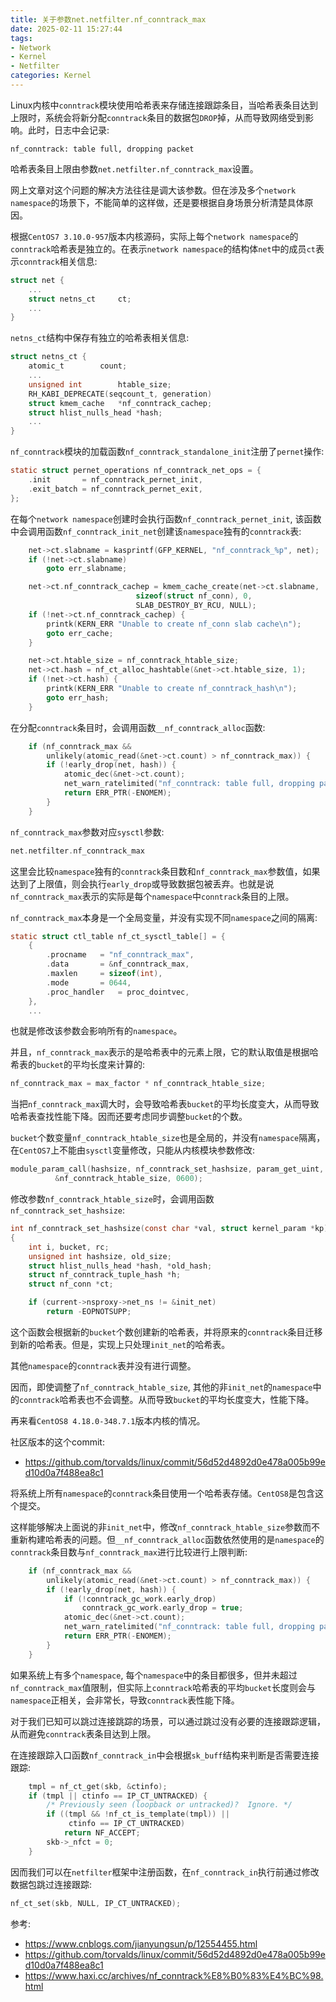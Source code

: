 ```yaml
---
title: 关于参数net.netfilter.nf_conntrack_max
date: 2025-02-11 15:27:44
tags:
- Network
- Kernel
- Netfilter
categories: Kernel
---
```

Linux内核中`conntrack`模块使用哈希表来存储连接跟踪条目，当哈希表条目达到上限时，系统会将新分配`conntrack`条目的数据包`DROP`掉，从而导致网络受到影响。此时，日志中会记录:
```plain
nf_conntrack: table full, dropping packet
```

哈希表条目上限由参数`net.netfilter.nf_conntrack_max`设置。

网上文章对这个问题的解决方法往往是调大该参数。但在涉及多个`network namespace`的场景下，不能简单的这样做，还是要根据自身场景分析清楚具体原因。

根据`CentOS7 3.10.0-957`版本内核源码，实际上每个`network namespace`的`conntrack`哈希表是独立的。在表示`network namespace`的结构体`net`中的成员`ct`表示`conntrack`相关信息:
```c
struct net {
    ...
    struct netns_ct     ct;
    ...
}
```
`netns_ct`结构中保存有独立的哈希表相关信息:
```c
struct netns_ct {
    atomic_t        count;
    ...
    unsigned int        htable_size;
    RH_KABI_DEPRECATE(seqcount_t, generation)
    struct kmem_cache   *nf_conntrack_cachep;
    struct hlist_nulls_head *hash;
    ...
}
```

<!--more-->

`nf_conntrack`模块的加载函数`nf_conntrack_standalone_init`注册了`pernet`操作:
```c
static struct pernet_operations nf_conntrack_net_ops = {
    .init       = nf_conntrack_pernet_init,
    .exit_batch = nf_conntrack_pernet_exit,
};
```

在每个`network namespace`创建时会执行函数`nf_conntrack_pernet_init`, 该函数中会调用函数`nf_conntrack_init_net`创建该`namespace`独有的`conntrack`表:
```c
    net->ct.slabname = kasprintf(GFP_KERNEL, "nf_conntrack_%p", net);
    if (!net->ct.slabname)
        goto err_slabname;

    net->ct.nf_conntrack_cachep = kmem_cache_create(net->ct.slabname,
                            sizeof(struct nf_conn), 0,
                            SLAB_DESTROY_BY_RCU, NULL);
    if (!net->ct.nf_conntrack_cachep) {
        printk(KERN_ERR "Unable to create nf_conn slab cache\n");
        goto err_cache;
    }

    net->ct.htable_size = nf_conntrack_htable_size;
    net->ct.hash = nf_ct_alloc_hashtable(&net->ct.htable_size, 1);
    if (!net->ct.hash) {
        printk(KERN_ERR "Unable to create nf_conntrack_hash\n");
        goto err_hash;
    }
```

在分配`conntrack`条目时，会调用函数`__nf_conntrack_alloc`函数:
```c
    if (nf_conntrack_max &&
        unlikely(atomic_read(&net->ct.count) > nf_conntrack_max)) {
        if (!early_drop(net, hash)) {
            atomic_dec(&net->ct.count);
            net_warn_ratelimited("nf_conntrack: table full, dropping packet\n");
            return ERR_PTR(-ENOMEM);
        }
    }
```

`nf_conntrack_max`参数对应`sysctl`参数:
```c
net.netfilter.nf_conntrack_max
```
这里会比较`namespace`独有的`conntrack`条目数和`nf_conntrack_max`参数值，如果达到了上限值，则会执行`early_drop`或导致数据包被丢弃。也就是说`nf_conntrack_max`表示的实际是每个`namespace`中`conntrack`条目的上限。

`nf_conntrack_max`本身是一个全局变量，并没有实现不同`namespace`之间的隔离:
```c
static struct ctl_table nf_ct_sysctl_table[] = {
    {
        .procname   = "nf_conntrack_max",
        .data       = &nf_conntrack_max,
        .maxlen     = sizeof(int),
        .mode       = 0644,
        .proc_handler   = proc_dointvec,
    },
    ...
```
也就是修改该参数会影响所有的`namespace`。

并且，`nf_conntrack_max`表示的是哈希表中的元素上限，它的默认取值是根据哈希表的`bucket`的平均长度来计算的:
```c
nf_conntrack_max = max_factor * nf_conntrack_htable_size;
```

当把`nf_conntrack_max`调大时，会导致哈希表`bucket`的平均长度变大，从而导致哈希表查找性能下降。因而还要考虑同步调整`bucket`的个数。

`bucket`个数变量`nf_conntrack_htable_size`也是全局的，并没有`namespace`隔离，在`CentOS7`上不能由`sysctl`变量修改，只能从内核模块参数修改:
```c
module_param_call(hashsize, nf_conntrack_set_hashsize, param_get_uint,
          &nf_conntrack_htable_size, 0600);
```

修改参数`nf_conntrack_htable_size`时，会调用函数`nf_conntrack_set_hashsize`:
```c
int nf_conntrack_set_hashsize(const char *val, struct kernel_param *kp)
{
    int i, bucket, rc;
    unsigned int hashsize, old_size;
    struct hlist_nulls_head *hash, *old_hash;
    struct nf_conntrack_tuple_hash *h;
    struct nf_conn *ct;

    if (current->nsproxy->net_ns != &init_net)
        return -EOPNOTSUPP;
```

这个函数会根据新的`bucket`个数创建新的哈希表，并将原来的`conntrack`条目迁移到新的哈希表。但是，实现上只处理`init_net`的哈希表。

其他`namespace`的`conntrack`表并没有进行调整。

因而，即使调整了`nf_conntrack_htable_size`, 其他的非`init_net`的`namespace`中的`conntrack`哈希表也不会调整。从而导致`bucket`的平均长度变大，性能下降。


再来看`CentOS8 4.18.0-348.7.1`版本内核的情况。

社区版本的这个commit:

* https://github.com/torvalds/linux/commit/56d52d4892d0e478a005b99ed10d0a7f488ea8c1

将系统上所有`namespace`的`conntrack`条目使用一个哈希表存储。`CentOS8`是包含这个提交。

这样能够解决上面说的非`init_net`中，修改`nf_conntrack_htable_size`参数而不重新构建哈希表的问题。但`__nf_conntrack_alloc`函数依然使用的是`namespace`的`conntrack`条目数与`nf_conntrack_max`进行比较进行上限判断:
```c
    if (nf_conntrack_max &&
        unlikely(atomic_read(&net->ct.count) > nf_conntrack_max)) {
        if (!early_drop(net, hash)) {
            if (!conntrack_gc_work.early_drop)
                conntrack_gc_work.early_drop = true;
            atomic_dec(&net->ct.count);
            net_warn_ratelimited("nf_conntrack: table full, dropping packet\n");
            return ERR_PTR(-ENOMEM);
        }
    }
```
如果系统上有多个`namespace`, 每个`namespace`中的条目都很多，但并未超过`nf_conntrack_max`值限制，但实际上`conntrack`哈希表的平均`bucket`长度则会与`namespace`正相关，会非常长，导致`conntrack`表性能下降。

对于我们已知可以跳过连接跳踪的场景，可以通过跳过没有必要的连接跟踪逻辑，从而避免`conntrack`表条目达到上限。

在连接跟踪入口函数`nf_conntrack_in`中会根据`sk_buff`结构来判断是否需要连接跟踪:
```c
    tmpl = nf_ct_get(skb, &ctinfo);
    if (tmpl || ctinfo == IP_CT_UNTRACKED) {
        /* Previously seen (loopback or untracked)?  Ignore. */
        if ((tmpl && !nf_ct_is_template(tmpl)) ||
             ctinfo == IP_CT_UNTRACKED)
            return NF_ACCEPT;
        skb->_nfct = 0;
    }
```

因而我们可以在`netfilter`框架中注册函数，在`nf_conntrack_in`执行前通过修改数据包跳过连接跟踪:
```c
nf_ct_set(skb, NULL, IP_CT_UNTRACKED);
```

参考:
* https://www.cnblogs.com/jianyungsun/p/12554455.html
* https://github.com/torvalds/linux/commit/56d52d4892d0e478a005b99ed10d0a7f488ea8c1
* https://www.haxi.cc/archives/nf_conntrack%E8%B0%83%E4%BC%98.html
